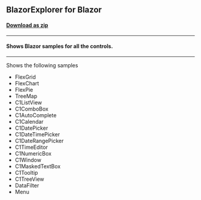 ## BlazorExplorer for Blazor
#### [Download as zip](https://grapecity.github.io/DownGit/#/home?url=https://github.com/GrapeCity/ComponentOne-Blazor-Samples/tree/master/General/BlazorExplorer)
____
#### Shows Blazor samples for all the controls.
____
Shows the following samples


* FlexGrid
* FlexChart
* FlexPie
* TreeMap
* C1ListView
* C1ComboBox
* C1AutoComplete
* C1Calendar
* C1DatePicker
* C1DateTimePicker
* C1DateRangePicker
* C1TimeEditor
* C1NumericBox
* C1Window
* C1MaskedTextBox
* C1Tooltip
* C1TreeView
* DataFilter
* Menu

